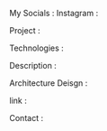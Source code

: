 My Socials : 
Instagram : 

Project : 


Technologies : 

Description : 


Architecture Deisgn : 


link : 

Contact : 



